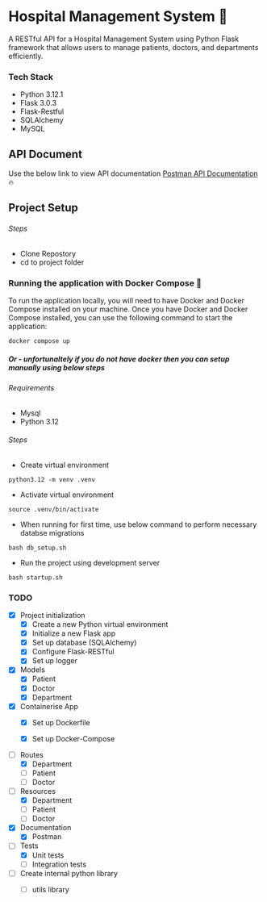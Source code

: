 # Hospital Management System 🏥
A RESTful API for a Hospital Management System using Python Flask framework that allows users to manage patients, doctors, and departments efficiently.


### Tech Stack
- Python 3.12.1
- Flask 3.0.3
- Flask-Restful
- SQLAlchemy
- MySQL


## API Document
Use the below link to view API documentation
[Postman API Documentation](https://documenter.getpostman.com/view/15731252/2sA3Bt1UqN) 🔥

## Project Setup
###### Steps
- Clone Repostory
- cd to project folder

### Running the application with Docker Compose 🐳
To run the application locally, you will need to have Docker and Docker Compose installed on your machine.
Once you have Docker and Docker Compose installed, you can use the following command to start the application:
```
docker compose up
```

##### Or - unfortunaltely if you do not have docker then you can setup manually using below steps
###### Requirements
- Mysql
- Python 3.12

###### Steps
- Create virtual environment
```
python3.12 -m venv .venv
```
- Activate virtual environment
```
source .venv/bin/activate
```
- When running for first time, use below command to perform necessary databse migrations
```
bash db_setup.sh
```
- Run the project using development server
```
bash startup.sh
```


### TODO

- [x] Project initialization
  - [x] Create a new Python virtual environment
  - [x] Initialize a new Flask app
  - [x] Set up database (SQLAlchemy)
  - [x] Configure Flask-RESTful
  - [x] Set up logger

- [x] Models
  - [x] Patient
  - [x] Doctor
  - [x] Department

- [x] Containerise App
  - [x] Set up Dockerfile
  - [x] Set up Docker-Compose


- [ ] Routes
  - [x] Department
  - [ ] Patient
  - [ ] Doctor

- [ ] Resources
  - [x] Department
  - [ ] Patient
  - [ ] Doctor

- [x] Documentation
  - [x] Postman

- [ ] Tests
  - [x] Unit tests
  - [ ] Integration tests

- [ ] Create internal python library
  - [ ] utils library
    
